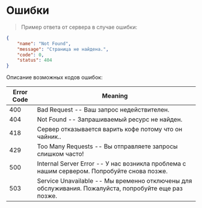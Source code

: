 # Ошибки

> Пример ответа от сервера в случае ошибки:

``` json
{
    "name": "Not Found",
    "message": "Страница не найдена.",
    "code": 0,
    "status": 404
}
```

Описание возможных кодов ошибок:

Error Code | Meaning
---------- | -------
400 | Bad Request -- Ваш запрос недействителен.
404 | Not Found -- Запрашиваемый ресурс не найден.
418 | Сервер отказывается варить кофе потому что он чайник..
429 | Too Many Requests -- Вы отправляете запросы слишком часто!
500 | Internal Server Error -- У нас возникла проблема с нашим сервером. Попробуйте снова позже.
503 | Service Unavailable -- Мы временно отключены для обслуживания. Пожалуйста, попробуйте еще раз позже.